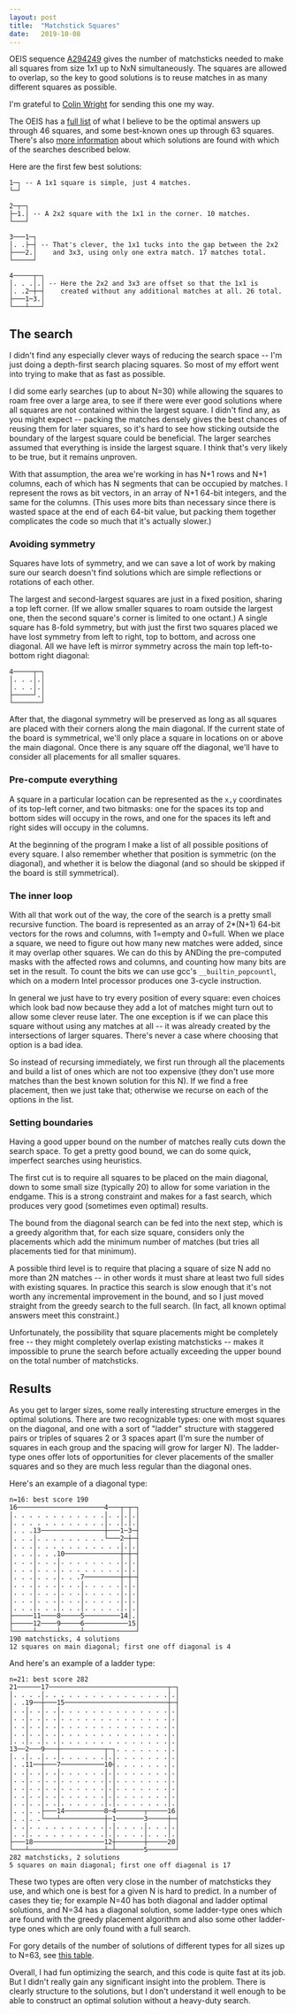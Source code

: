 ```yaml
---
layout: post
title:  "Matchstick Squares"
date:   2019-10-08
---
```


OEIS sequence [A294249](https://oeis.org/A294249) gives the number of
matchsticks needed to make all squares from size 1x1 up to NxN
simultaneously. The squares are allowed to overlap, so the key to good
solutions is to reuse matches in as many different squares as
possible.

I'm grateful to [Colin
Wright](https://www.solipsys.co.uk/new/ColinWright.html) for sending
this one my way.

The OEIS has a [full list](https://oeis.org/A294249/a294249.txt) of
what I believe to be the optimal answers up through 46 squares, and
some best-known ones up through 63 squares. There's also [more
information](matchstick-sols.txt) about which solutions are found
with which of the searches described below.

Here are the first few best solutions:

    1─┐ -- A 1x1 square is simple, just 4 matches.
    └─┘

    2─┬─┐ 
    ├─1.│ -- A 2x2 square with the 1x1 in the corner. 10 matches.
    └───┘ 

    3───1─┐ 
    │. .├─┤ -- That's clever, the 1x1 tucks into the gap between the 2x2
    ├───2.│    and 3x3, using only one extra match. 17 matches total.
    └─────┘

    4─────┬─┐ 
    │. . .│.│ -- Here the 2x2 and 3x3 are offset so that the 1x1 is 
    │. .2─┼─┤    created without any additional matches at all. 26 total.
    ├───1─3.│ 
    └───┴───┘ 

## The search

I didn't find any especially clever ways of reducing the search space
-- I'm just doing a depth-first search placing squares. So most of my
effort went into trying to make that as fast as possible.

I did some early searches (up to about N=30) while allowing the
squares to roam free over a large area, to see if there were ever good
solutions where all squares are not contained within the largest
square. I didn't find any, as you might expect -- packing the matches
densely gives the best chances of reusing them for later squares, so
it's hard to see how sticking outside the boundary of the largest
square could be beneficial. The larger searches assumed that
everything is inside the largest square. I think that's very likely to
be true, but it remains unproven.

With that assumption, the area we're working in has N+1 rows and N+1
columns, each of which has N segments that can be occupied by
matches. I represent the rows as bit vectors, in an array of N+1
64-bit integers, and the same for the columns. (This uses more bits
than necessary since there is wasted space at the end of each 64-bit
value, but packing them together complicates the code so much that
it's actually slower.)

### Avoiding symmetry

Squares have lots of symmetry, and we can save a lot of work by making
sure our search doesn't find solutions which are simple reflections or
rotations of each other.

The largest and second-largest squares are just in a fixed position,
sharing a top left corner. (If we allow smaller squares to roam
outside the largest one, then the second square's corner is limited to
one octant.) A single square has 8-fold symmetry, but with just the
first two squares placed we have lost symmetry from left to right, top
to bottom, and across one diagonal. All we have left is mirror
symmetry across the main top left-to-bottom right diagonal:

    4─────┬─┐ 
    │. . .│.│
    │. . .│.│
    ├─────┘.│ 
    └───────┘ 

After that, the diagonal symmetry will be preserved as long as all
squares are placed with their corners along the main diagonal. If the
current state of the board is symmetrical, we'll only place a square
in locations on or above the main diagonal. Once there is any square
off the diagonal, we'll have to consider all placements for all
smaller squares. 

### Pre-compute everything

A square in a particular location can be represented as the `x,y`
coordinates of its top-left corner, and two bitmasks: one for the
spaces its top and bottom sides will occupy in the rows, and one for
the spaces its left and right sides will occupy in the columns.

At the beginning of the program I make a list of all possible
positions of every square. I also remember whether that position is
symmetric (on the diagonal), and whether it is below the diagonal (and
so should be skipped if the board is still symmetrical).

### The inner loop

With all that work out of the way, the core of the search is a pretty
small recursive function. The board is represented as an array of
2*(N+1) 64-bit vectors for the rows and columns, with 1=empty and
0=full. When we place a square, we need to figure out how many new
matches were added, since it may overlap other squares. We can do this
by ANDing the pre-computed masks with the affected rows and columns,
and counting how many bits are set in the result. To count the bits we
can use gcc's `__builtin_popcountl`, which on a modern Intel processor
produces one 3-cycle instruction.

In general we just have to try every position of every square: even
choices which look bad now because they add a lot of matches might
turn out to allow some clever reuse later. The one exception is if we
can place this square without using any matches at all -- it was
already created by the intersections of larger squares. There's never
a case where choosing that option is a bad idea.

So instead of recursing immediately, we first run through all the
placements and build a list of ones which are not too expensive (they
don't use more matches than the best known solution for this N). If we
find a free placement, then we just take that; otherwise we recurse on
each of the options in the list.

### Setting boundaries

Having a good upper bound on the number of matches really cuts down
the search space. To get a pretty good bound, we can do some quick,
imperfect searches using heuristics.

The first cut is to require all squares to be placed on the main
diagonal, down to some small size (typically 20) to allow for some
variation in the endgame. This is a strong constraint and makes for a
fast search, which produces very good (sometimes even optimal)
results.

The bound from the diagonal search can be fed into the next step,
which is a greedy algorithm that, for each size square, considers only
the placements which add the minimum number of matches (but tries all
placements tied for that minimum).

A possible third level is to require that placing a square of size N
add no more than 2N matches -- in other words it must share at least
two full sides with existing squares. In practice this search is slow
enough that it's not worth any incremental improvement in the bound,
and so I just moved straight from the greedy search to the full
search. (In fact, all known optimal answers meet this constraint.)

Unfortunately, the possibility that square placements might be
completely free -- they might completely overlap existing matchsticks
-- makes it impossible to prune the search before actually exceeding
the upper bound on the total number of matchsticks.

## Results

As you get to larger sizes, some really interesting structure emerges
in the optimal solutions. There are two recognizable types: one with
most squares on the diagonal, and one with a sort of "ladder"
structure with staggered pairs or triples of squares 2 or 3 spaces
apart (I'm sure the number of squares in each group and the spacing
will grow for larger N). The ladder-type ones offer lots of
opportunities for clever placements of the smaller squares and so they
are much less regular than the diagonal ones.

Here's an example of a diagonal type:

    n=16: best score 190
    16──────────────────────4───┬─┬─┐ 
    │. . . . . . . . . . . .│. .│.│.│ 
    │. . . . . . . . . . . .│. .│.│.│ 
    │. . .13────────────────┼───1─3─┤ 
    │. . .│. . . . . . . . .└───2─┼─┤ 
    │. . .│. . . . . . . . . . .│.│.│ 
    │. . .│. . .10──────────────┼─┼─┤ 
    │. . .│. . .│. . . . . . . .│.│.│ 
    │. . .│. . .│. . . . . . . .│.│.│ 
    │. . .│. . .│. . .7─────────┼─┼─┤ 
    │. . .│. . .│. . .│. . . . .│.│.│ 
    │. . .│. . .│. . .│. . . . .│.│.│ 
    │. . .│. . .│. . .│. . . . .│.│.│ 
    │. . .│. . .│. . .│. . . . .│.│.│ 
    ├─────11────8─────5─────────14│.│ 
    ├─────12────9─────6───────────15│ 
    └─────┴─────┴─────┴─────────────┘ 
    190 matchsticks, 4 solutions
    12 squares on main diagonal; first one off diagonal is 4

And here's an example of a ladder type:

    n=21: best score 282
    21──────17──────────────────────────────┬─┐ 
    │. . . .│. . . . . . . . . . . . . . . .│.│ 
    │. .19──┼───15──────────────────────────┼─┤ 
    │. .│. .│. .│. . . . . . . . . . . . . .│.│ 
    │. .│. .│. .│. . . . . . . . . . . . . .│.│ 
    │. .│. .│. .│. . . . . . . . . . . . . .│.│ 
    │. .│. .│. .│. . . . . . . . . . . . . .│.│ 
    │. .│. .│. .│. . . . . . . . . . . . . .│.│ 
    13──2───9───┼───────────┬─┐. . . . . . .│.│ 
    │. .│. .│. .│. . . . . .│.│. . . . . . .│.│ 
    │. .11──┼───7───────────10┤. . . . . . .│.│ 
    │. .│. .│. .│. . . . . .│.│. . . . . . .│.│ 
    │. .│. .│. .│. . . . . .│.│. . . . . . .│.│ 
    │. .│. .│. .│. . . . . .│.│. . . . . . .│.│ 
    │. .│. .│. .│. . . . . .│.│. . . . . . .│.│ 
    │. .│. .│. .│. . . . . .│.│. . . . . . .│.│ 
    │. .│. .├───14──────────8─4───────┬─────16│ 
    │. .│. .└───┴───────────┼─1───────3─────┼─┤ 
    │. .│. . . . . . . . . .│.│. . . .│. . .│.│ 
    │. .│. . . . . . . . . .│.│. . . .│. . .│.│ 
    ├───18──────────────────12┼───────┼─────20│ 
    └───┴───────────────────┴─┴───────5───────┘ 
    282 matchsticks, 2 solutions
    5 squares on main diagonal; first one off diagonal is 17

These two types are often very close in the number of matchsticks they
use, and which one is best for a given N is hard to predict. In a
number of cases they tie; for example N=40 has both diagonal and
ladder optimal solutions, and N=34 has a diagonal solution, some
ladder-type ones which are found with the greedy placement algorithm
and also some other ladder-type ones which are only found with a full
search.

For gory details of the number of solutions of different types for all
sizes up to N=63, see [this table](matchstick-sols.html).

Overall, I had fun optimizing the search, and this code is quite
fast at its job. But I didn't really gain any significant insight into
the problem. There is clearly structure to the solutions, but I don't
understand it well enough to be able to construct an optimal solution
without a heavy-duty search.
